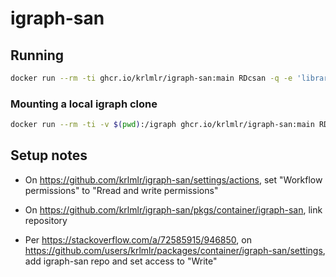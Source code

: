 # igraph-san

## Running

```sh
docker run --rm -ti ghcr.io/krlmlr/igraph-san:main RDcsan -q -e 'library(igraph)'
```

### Mounting a local igraph clone

```sh
docker run --rm -ti -v $(pwd):/igraph ghcr.io/krlmlr/igraph-san:main RDsan -q -e 'setwd("igraph"); source("test.R")'
```


## Setup notes

- On <https://github.com/krlmlr/igraph-san/settings/actions>, set "Workflow permissions" to "Rread and write permissions"

- On <https://github.com/krlmlr/igraph-san/pkgs/container/igraph-san>, link repository

- Per <https://stackoverflow.com/a/72585915/946850>, on <https://github.com/users/krlmlr/packages/container/igraph-san/settings>, add igraph-san repo and set access to "Write"
